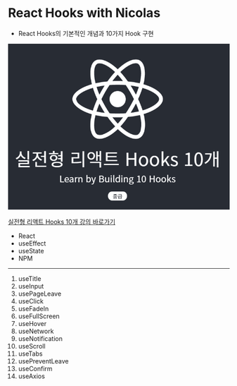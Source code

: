 # React Hooks with Nicolas

- React Hooks의 기본적인 개념과 10가지 Hook 구현

![img](https://github.com/dudwns9331/WebStudy/blob/master/nooks/Title.PNG)

[실전형 리액트 Hooks 10개 강의 바로가기](https://nomadcoders.co/react-hooks-introduction)

- React
- useEffect
- useState
- NPM

---

1. useTitle
2. useInput
3. usePageLeave
4. useClick
5. useFadeIn
6. useFullScreen
7. useHover
8. useNetwork
9. useNotification
10. useScroll
11. useTabs
12. usePreventLeave
13. useConfirm
14. useAxios
